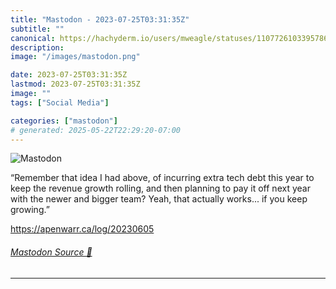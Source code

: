 ```yaml
---
title: "Mastodon - 2023-07-25T03:31:35Z"
subtitle: ""
canonical: https://hachyderm.io/users/mweagle/statuses/110772610339578664
description:
image: "/images/mastodon.png"

date: 2023-07-25T03:31:35Z
lastmod: 2023-07-25T03:31:35Z
image: ""
tags: ["Social Media"]

categories: ["mastodon"]
# generated: 2025-05-22T22:29:20-07:00
---
```

![Mastodon](/images/mastodon.png)

<p>“Remember that idea I had above, of incurring extra tech debt this year to keep the revenue growth rolling, and then planning to pay it off next year with the newer and bigger team? Yeah, that actually works... if you keep growing.”</p><p><a href="https://apenwarr.ca/log/20230605" target="_blank" rel="nofollow noopener noreferrer" translate="no"><span class="invisible">https://</span><span class="">apenwarr.ca/log/20230605</span><span class="invisible"></span></a></p>


###### [Mastodon Source 🐘](https://hachyderm.io/@mweagle/110772610339578664)

___
